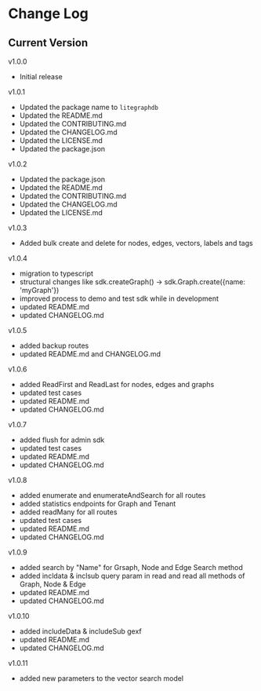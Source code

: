 # Change Log

## Current Version

v1.0.0

- Initial release

v1.0.1

- Updated the package name to `litegraphdb`
- Updated the README.md
- Updated the CONTRIBUTING.md
- Updated the CHANGELOG.md
- Updated the LICENSE.md
- Updated the package.json

v1.0.2

- Updated the package.json
- Updated the README.md
- Updated the CONTRIBUTING.md
- Updated the CHANGELOG.md
- Updated the LICENSE.md

v1.0.3

- Added bulk create and delete for nodes, edges, vectors, labels and tags

v1.0.4

- migration to typescript
- structural changes like sdk.createGraph() -> sdk.Graph.create({name: 'myGraph'})
- improved process to demo and test sdk while in development
- updated README.md
- updated CHANGELOG.md

v1.0.5

- added backup routes
- updated README.md and CHANGELOG.md

v1.0.6

- added ReadFirst and ReadLast for nodes, edges and graphs
- updated test cases
- updated README.md
- updated CHANGELOG.md

v1.0.7

- added flush for admin sdk
- updated test cases
- updated README.md
- updated CHANGELOG.md

v1.0.8

- added enumerate and enumerateAndSearch for all routes
- added statistics endpoints for Graph and Tenant
- added readMany for all routes
- updated test cases
- updated README.md
- updated CHANGELOG.md

v1.0.9

- added search by "Name" for Grsaph, Node and Edge Search method
- added incldata & inclsub query param in read and read all methods of Graph, Node & Edge
- updated README.md
- updated CHANGELOG.md

v1.0.10

- added includeData & includeSub gexf
- updated README.md
- updated CHANGELOG.md

v1.0.11

- added new parameters to the vector search model
